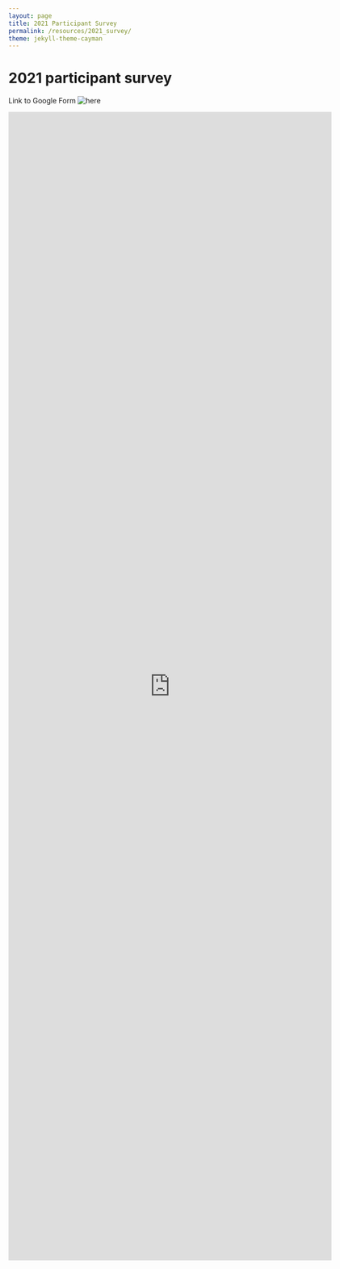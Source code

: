 ```yaml
---
layout: page
title: 2021 Participant Survey
permalink: /resources/2021_survey/
theme: jekyll-theme-cayman
---
```


# 2021 participant survey

Link to Google Form ![here](https://forms.gle/Zp56U7D9B8mnhbJv8)

<iframe src="https://docs.google.com/forms/d/e/1FAIpQLSeP9Q6vIvUQ-WhWGpYMWmYk1juVHbIQ1_GhKbd0k1n_EZMzBQ/viewform?embedded=true" width="640" height="2275" frameborder="0" marginheight="0" marginwidth="0">Loading…</iframe>

